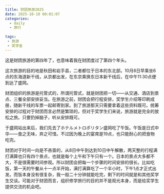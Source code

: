 ```yaml
---
title: 财团旅游2025
date: 2025-10-10 00:01:07
categories:
  - daily
  - 旅行
 
tags:
 - 旅游
 - 奖学金
---
```

这是财团旅游的第四年了，也意味着我在财团度过了第四个年头。

这次旅游的目的地是秋田和岩手县，二者都位于日本的东北部。10月8日早乘坐6点的东海道新干线，从京都出发，在东京乘换东日本新干线后，在中午11:30点便到达了盛岡。

财团组织的旅游是托管式的，所谓托管式，就是财团把一切——从交通、酒店到景点、三餐全部安排妥当。在旅游之前，财团会把行程安排，奖学生介绍等印刷成册，随新干线的车票一起邮寄到家。到了旅游那天只需要拿着这些资料既可。统筹安排的过程对于财团而言必然是繁琐的，但对于奖学生们来说，旅游就是完全的放松之旅。只要扔掉脑子，听从安排既可。

于盛岡站出来后，我们先去了ホテルメトロポリタン盛岡吃了午饭。午饭是日式中华——食之无味，弃之可惜。不过因为晚上的宴席是19点，也只能耐心的把食物吃完。

财团对于时间一向是不吝啬的，从8日中午到达到10日中午解散，两天整的行程满打满算也只有四个景点，也就是每个上午和下午只有一个。日本的景点大多都不大，不是很需要时间参观。所以财团会把每一个步骤的时间安排的很长。比如吃饭，第一天的午餐从十一点半开始，满打满算吃了一个半小时，下午1点才正式出发。而饭本身没有很复杂，我一般二十分钟就能吃完，剩下的时间就是和其他奖学生交谈。可能对于财团而言，组织修学旅行的目的并不是观光本身，而是给奖学生提供交流的机会吧。